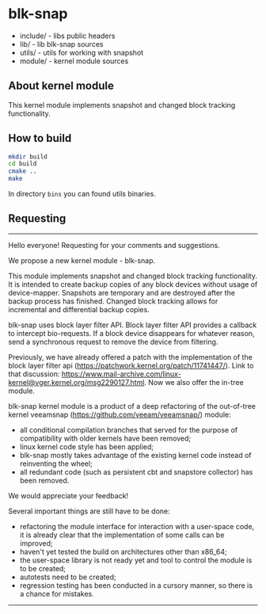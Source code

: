 # blk-snap

* include/ - libs public headers
* lib/ - lib blk-snap sources
* utils/ - utils for working with snapshot
* module/ - kernel module sources

## About kernel module
This kernel module implements snapshot and changed block tracking functionality.

## How to build
``` bash
mkdir build
cd build
cmake ..
make
```
In directory `bins` you can found utils binaries.


## Requesting
--------------------------------------------------------------------------
Hello everyone! Requesting for your comments and suggestions.

We propose a new kernel module - blk-snap.

This module implements snapshot and changed block tracking functionality.
It is intended to create backup copies of any block devices without usage
of device-mapper.
Snapshots are temporary and are destroyed after the backup process has
finished. Changed block tracking allows for incremental and differential
backup copies.

blk-snap uses block layer filter API.
Block layer filter API provides a callback to intercept bio-requests.
If a block device disappears for whatever reason, send a synchronous
request to remove the device from filtering.

Previously, we have already offered a patch with the implementation of the
block layer filter api (https://patchwork.kernel.org/patch/11741447/).
Link to that discussion:
https://www.mail-archive.com/linux-kernel@vger.kernel.org/msg2290127.html.
Now we also offer the in-tree module.

blk-snap kernel module is a product of a deep refactoring of the
out-of-tree kernel veeamsnap (https://github.com/veeam/veeamsnap/) module:
* all conditional compilation branches that served for the purpose of
compatibility with older kernels have been removed;
* linux kernel code style has been applied;
* blk-snap mostly takes advantage of the existing kernel code instead of
reinventing the wheel;
* all redundant code (such as persistent cbt and snapstore collector) has
been removed.

We would appreciate your feedback!

Several important things are still have to be done:
* refactoring the module interface for interaction with a user-space code,
it is already clear that the implementation of some calls can be improved;
* haven't yet tested the build on architectures other than x86_64;
* the user-space library is not ready yet and tool to control the module
is to be created;
* autotests need to be created;
* regression testing has been conducted in a cursory manner, so there is
a chance for mistakes.
--------------------------------------------------------------------------
